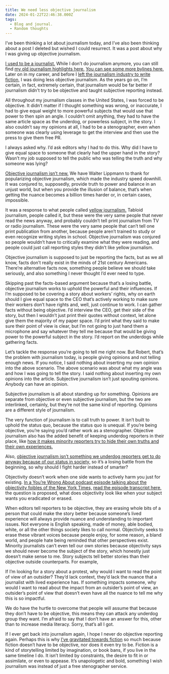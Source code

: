 ```yaml
---
title: We need less objective journalism
date: 2024-01-22T22:46:38.000Z
tags:
  - Blog and journal.
  - Random thoughts
---
```


I’ve been thinking a lot about journalism today, and I’ve also been thinking about a post I deleted but wished I could resurrect. It was a post about why I was giving up objective journalism.

[I used to be a journalist.](https://muckrack.com/weirdwriter/) While I don’t do journalism anymore, you can still find [my old journalism highlights here.](https://muckrack.com/weirdwriter/portfolio) [You can see some more bylines here.](https://muckrack.com/weirdwriter/articles) Later on in my career, and before I [left the journalism industry to write fiction,](/writings) I was doing less objective journalism. As the years go on, I’m certain, in fact, extremely certain, that journalism would be far better if journalism didn’t try to be objective and taught subjective reporting instead.

All throughout my journalism classes in the United States, I was forced to be objective. It didn’t matter if I thought something was wrong, or inaccurate, I had to give equal weight to more powerful subjects that would use that power to then spin an angle. I couldn’t omit anything, they had to have the same article space as the underdog, or powerless subject, in the story. I also couldn’t say my opinions at all, I had to be a stenographer, even when someone was clearly using leverage to get the interview and then use the press to give them free PR.

I always asked why. I’d ask editors why I had to do this. Why did I have to give equal space to someone that clearly had the upper hand in the story? Wasn’t my job supposed to tell the public who was telling the truth and why someone was lying?

[Objective journalism isn’t new.](https://en.wikipedia.org/wiki/Journalistic_objectivity) We have Walter Lippmann to thank for popularizing objective journalism, which made the industry speed downhill. It was conjured to, supposedly, provide truth to power and balance in an unjust world, but when you provide the illusion of balance, that’s when getting the nuance becomes a billion times harder or, in certain cases, impossible.

It was a response to what people called [yellow journalism.](https://en.wikipedia.org/wiki/Yellow_journalism) Tabloid journalism, people called it, but these were the very same people that never read the news anyway, and probably couldn’t tell print journalism from TV or radio journalism. These were the very same people that can’t tell one print publication from another, because people aren’t trained to study or even recognize writing styles in school. Objective journalism was conjured so people wouldn’t have to critically examine what they were reading, and people could just call reporting styles they didn’t like yellow journalism.

Objective journalism is supposed to just be reporting the facts, but as we all know, facts don’t really exist in the minds of 21st century Americans. There’re alternative facts now, something people believe we should take seriously, and also something I never thought I’d ever need to type.

Skipping past the facts-based argument because that’s a losing battle, objective journalism works to uphold the powerful and their influences. If I’m supposed to be covering a story about workers’ rights, why on earth should I give equal space to the CEO that’s actively working to make sure their workers don’t have rights and, well, just continue to work. I can gather facts without being objective. I’d interview the CEO, get their side of the story, but then I wouldn’t just print their quotes without context, let alone give them the majority of my paper space. I’d print what they said to make sure their point of view is clear, but I’m not going to just hand them a microphone and say whatever they tell me because that would be giving power to the powerful subject in the story. I’d report on the underdogs while gathering facts.

Let’s tackle the response you’re going to tell me right now. But Robert, that’s the problem with journalism today, is people giving opinions and not telling enough news. If you notice, I said nothing about inserting my own opinion into the above scenario. The above scenario was about what my angle was and how I was going to tell the story. I said nothing about inserting my own opinions into the article. Subjective journalism isn’t just spouting opinions. Anybody can have an opinion.

Subjective journalism is all about standing up for something. Opinions are separate from objective or even subjective journalism, but the two are interlinked, certainly, but they’re not the same kind of reporting. Opinions are a different style of journalism.

The very function of journalism is to call truth to power. It isn’t built to uphold the status quo, because the status quo is unequal. If you’re being objective, you’re saying you’d rather work as a stenographer. Objective journalism also has the added benefit of keeping underdog reporters in their place, like [how it makes minority reporters try to hide their own truths and their own experiences.](https://one.npr.org/?sharedMediaId=488418480%3A488467665)

Also, [objective journalism isn’t something we underdog reporters get to do anyway because of our status in society,](https://thewalrus.ca/objectivity-is-a-privilege-afforded-to-white-journalists/) so it’s a losing battle from the beginning, so why should I fight harder instead of smarter?

Objectivity doesn’t work when one side wants to actively harm you just for existing. [In a You’re Wrong About podcast episode talking about the objectivity foibles of the New York Times,](https://podcastaddict.com/you-re-wrong-about/episode/157733969) [read the episode transcript here,](https://docs.google.com/document/d/12atUPtWOPhQgG4KWjk4G81I51_06cxRXuO-xWcRIf1Q/edit?usp=sharing) the question is proposed, what does objectivity look like when your subject wants you eradicated or erased.

When editors tell reporters to be objective, they are erasing whole bits of a person that could make the story better because someone’s lived experience will always provide nuance and understanding to important issues. Not everyone is English speaking, made of money, able bodied, white, or all the other things society likes to call normal. Objectivity seeks to erase these vibrant voices because people enjoy, for some reason, a bland world, and people hate being reminded that other perspectives exist. Minority journalists can’t even tell our own stories because objectivity says we should never become the subject of the story, which honestly just doesn’t make sense to me. Story subjects tell better stories than their objective outside counterparts. For example,

If I’m looking for a story about a protest, why would I want to read the point of view of an outsider? They’d lack context, they’d lack the nuance that a journalist with lived experience has. If something impacts someone, why would I want to read about the impact from an outsider’s point of view, an outsider’s point of view that doesn’t even have all the nuance to tell me why this is so impactful.

We do have the hurtle to overcome that people will assume that because they don’t have to be objective, this means they can attack any underdog group they want. I’m afraid to say that I don’t have an answer for this, other than to increase media literacy. Sorry, that’s all I got.

If I ever get back into journalism again, I hope I never do objective reporting again. Perhaps this is why [I’ve gravitated towards fiction](/writings) so much because fiction doesn’t have to be objective, nor does it even try to be. Fiction is a kind of storytelling limited by imagination, or book bans, if you live in the same timeline I do. It isn’t limited by constraints, the desire to fit in or assimilate, or even to appease. It’s unapologetic and bold, something I wish journalism was instead of just a free stenographer service.
